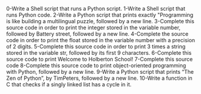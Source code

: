 0-Write a Shell script that runs a Python script.
1-Write a Shell script that runs Python code.
2-Write a Python script that prints exactly "Programming is like building a multilingual puzzle, followed by a new line.
3-Complete this source code in order to print the integer stored in the variable number, followed by Battery street, followed by a new line.
4-Complete the source code in order to print the float stored in the variable number with a precision of 2 digits.
5-Complete this source code in order to print 3 times a string stored in the variable str, followed by its first 9 characters.
6-Complete this source code to print Welcome to Holberton School!
7-Complete this source code
8-Complete this source code to print object-oriented programming with Python, followed by a new line.
9-Write a Python script that prints “The Zen of Python”, by TimPeters, followed by a new line.
10-Write a function in C that checks if a singly linked list has a cycle in it.

